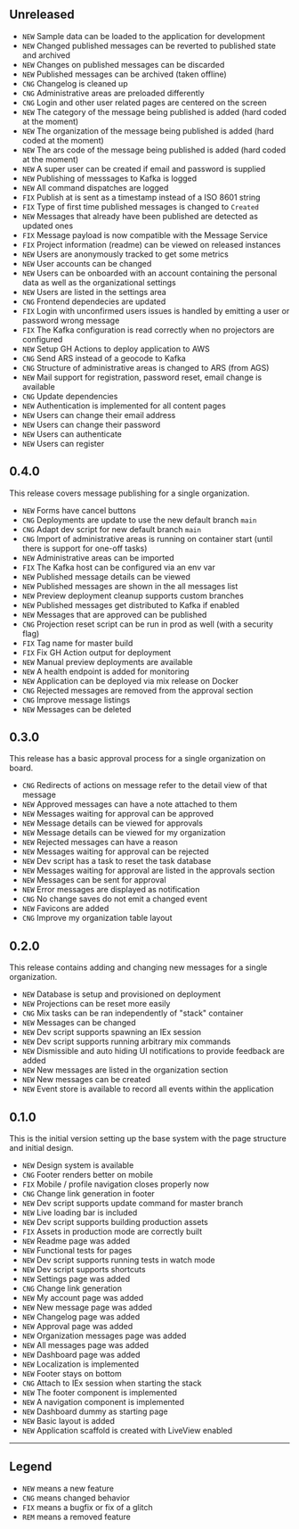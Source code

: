 ## Unreleased

- `NEW` Sample data can be loaded to the application for development
- `NEW` Changed published messages can be reverted to published state and archived
- `NEW` Changes on published messages can be discarded
- `NEW` Published messages can be archived (taken offline)
- `CNG` Changelog is cleaned up
- `CNG` Administrative areas are preloaded differently
- `CNG` Login and other user related pages are centered on the screen
- `NEW` The category of the message being published is added (hard coded at the moment)
- `NEW` The organization of the message being published is added (hard coded at the moment)
- `NEW` The ars code of the message being published is added (hard coded at the moment)
- `NEW` A super user can be created if email and password is supplied
- `NEW` Publishing of messsages to Kafka is logged
- `NEW` All command dispatches are logged
- `FIX` Publish at is sent as a timestamp instead of a ISO 8601 string
- `FIX` Type of first time published messages is changed to `Created`
- `NEW` Messages that already have been published are detected as updated ones
- `FIX` Message payload is now compatible with the Message Service
- `FIX` Project information (readme) can be viewed on released instances
- `NEW` Users are anonymously tracked to get some metrics
- `NEW` User accounts can be changed
- `NEW` Users can be onboarded with an account containing the personal data as well as the organizational settings
- `NEW` Users are listed in the settings area
- `CNG` Frontend dependecies are updated
- `FIX` Login with unconfirmed users issues is handled by emitting a user or password wrong message
- `FIX` The Kafka configuration is read correctly when no projectors are configured
- `NEW` Setup GH Actions to deploy application to AWS
- `CNG` Send ARS instead of a geocode to Kafka
- `CNG` Structure of administrative areas is changed to ARS (from AGS)
- `NEW` Mail support for registration, password reset, email change is available
- `CNG` Update dependencies
- `NEW` Authentication is implemented for all content pages
- `NEW` Users can change their email address
- `NEW` Users can change their password
- `NEW` Users can authenticate
- `NEW` Users can register

## 0.4.0

This release covers message publishing for a single organization.

- `NEW` Forms have cancel buttons
- `CNG` Deployments are update to use the new default branch `main`
- `CNG` Adapt dev script for new default branch `main`
- `CNG` Import of administrative areas is running on container start (until there is support for one-off tasks)
- `NEW` Administrative areas can be imported
- `FIX` The Kafka host can be configured via an env var
- `NEW` Published message details can be viewed
- `NEW` Published messages are shown in the all messages list
- `NEW` Preview deployment cleanup supports custom branches
- `NEW` Published messages get distributed to Kafka if enabled
- `NEW` Messages that are approved can be published
- `CNG` Projection reset script can be run in prod as well (with a security flag)
- `FIX` Tag name for master build
- `FIX` Fix GH Action output for deployment
- `NEW` Manual preview deployments are available
- `NEW` A health endpoint is added for monitoring
- `NEW` Application can be deployed via mix release on Docker
- `CNG` Rejected messages are removed from the approval section
- `CNG` Improve message listings
- `NEW` Messages can be deleted

## 0.3.0

This release has a basic approval process for a single organization on board.

- `CNG` Redirects of actions on message refer to the detail view of that message
- `NEW` Approved messages can have a note attached to them
- `NEW` Messages waiting for approval can be approved
- `NEW` Message details can be viewed for approvals
- `NEW` Message details can be viewed for my organization
- `NEW` Rejected messages can have a reason
- `NEW` Messages waiting for approval can be rejected
- `NEW` Dev script has a task to reset the task database
- `NEW` Messages waiting for approval are listed in the approvals section
- `NEW` Messages can be sent for approval
- `NEW` Error messages are displayed as notification
- `CNG` No change saves do not emit a changed event
- `NEW` Favicons are added
- `CNG` Improve my organization table layout

## 0.2.0

This release contains adding and changing new messages for a single organization.

- `NEW` Database is setup and provisioned on deployment
- `NEW` Projections can be reset more easily
- `CNG` Mix tasks can be ran independently of "stack" container
- `NEW` Messages can be changed
- `NEW` Dev script supports spawning an IEx session
- `NEW` Dev script supports running arbitrary mix commands
- `NEW` Dismissible and auto hiding UI notifications to provide feedback are added
- `NEW` New messages are listed in the organization section
- `NEW` New messages can be created
- `NEW` Event store is available to record all events within the application

## 0.1.0

This is the initial version setting up the base system with the page structure and initial design.

- `NEW` Design system is available
- `CNG` Footer renders better on mobile
- `FIX` Mobile / profile navigation closes properly now
- `CNG` Change link generation in footer
- `NEW` Dev script supports update command for master branch
- `NEW` Live loading bar is included
- `NEW` Dev script supports building production assets
- `FIX` Assets in production mode are correctly built
- `NEW` Readme page was added
- `NEW` Functional tests for pages
- `NEW` Dev script supports running tests in watch mode
- `NEW` Dev script supports shortcuts
- `NEW` Settings page was added
- `CNG` Change link generation
- `NEW` My account page was added
- `NEW` New message page was added
- `NEW` Changelog page was added
- `NEW` Approval page was added
- `NEW` Organization messages page was added
- `NEW` All messages page was added
- `NEW` Dashboard page was added
- `NEW` Localization is implemented
- `NEW` Footer stays on bottom
- `CNG` Attach to IEx session when starting the stack
- `NEW` The footer component is implemented
- `NEW` A navigation component is implemented
- `NEW` Dashboard dummy as starting page
- `NEW` Basic layout is added
- `NEW` Application scaffold is created with LiveView enabled

---

## Legend

- `NEW` means a new feature
- `CNG` means changed behavior
- `FIX` means a bugfix or fix of a glitch
- `REM` means a removed feature
